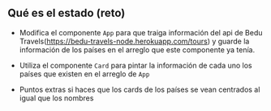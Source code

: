 ## Qué es el estado (reto)

- Modifica el componente `App` para que traiga información del api de Bedu Travels(https://bedu-travels-node.herokuapp.com/tours) y guarde la información de los países
  en el arreglo que este componente ya tenía.

- Utiliza el componente `Card` para pintar la información de cada uno los
  países que existen en el arreglo de `App`

- Puntos extras si haces que los cards de los países se vean centrados al igual
  que los nombres
